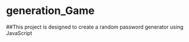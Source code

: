 # generation_Game

##This project is designed to create a random password generator using JavaScript
